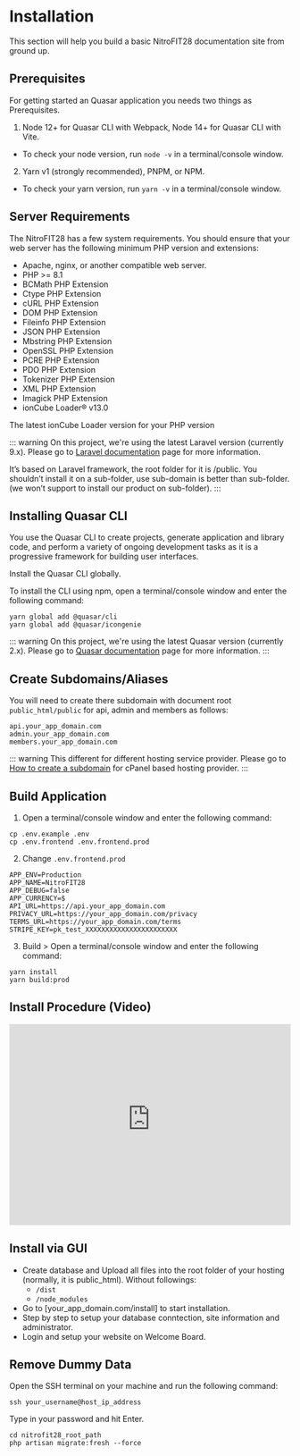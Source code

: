 # Installation

This section will help you build a basic NitroFIT28 documentation site from ground up.

## Prerequisites

For getting started an Quasar application you needs two things as Prerequisites. 

1. Node 12+ for Quasar CLI with Webpack, Node 14+ for Quasar CLI with Vite.
  - To check your node version, run `node -v` in a terminal/console window.
2. Yarn v1 (strongly recommended), PNPM, or NPM.
  - To check your yarn version, run `yarn -v` in a terminal/console window.

## Server Requirements

The NitroFIT28 has a few system requirements. You should ensure that your web server has the following minimum PHP version and extensions:

- Apache, nginx, or another compatible web server.
- PHP >= 8.1
- BCMath PHP Extension
- Ctype PHP Extension
- cURL PHP Extension
- DOM PHP Extension
- Fileinfo PHP Extension
- JSON PHP Extension
- Mbstring PHP Extension
- OpenSSL PHP Extension
- PCRE PHP Extension
- PDO PHP Extension
- Tokenizer PHP Extension
- XML PHP Extension
- Imagick PHP Extension
- ionCube Loader®	v13.0

The latest ionCube Loader version for your PHP version

::: warning
On this project, we're using the latest Laravel version (currently 9.x). Please go to [Laravel documentation](https://laravel.com/docs) page for more information.

It’s based on Laravel framework, the root folder for it is /public. You shouldn’t install it on a sub-folder, use sub-domain is better than sub-folder. (we won’t support to install our product on sub-folder).
:::

## Installing Quasar CLI

You use the Quasar CLI to create projects, generate application and library code, and perform a variety of ongoing development tasks as it is a progressive framework for building user interfaces.

Install the Quasar CLI globally.

To install the CLI using npm, open a terminal/console window and enter the following command:

```
yarn global add @quasar/cli
yarn global add @quasar/icongenie
```

::: warning
On this project, we're using the latest Quasar version (currently 2.x). Please go to [Quasar documentation](https://quasar.dev/start/quasar-cli) page for more information.
:::

## Create Subdomains/Aliases

You will need to create there subdomain with document root `public_html/public` for api, admin and members as follows:

```
api.your_app_domain.com
admin.your_app_domain.com
members.your_app_domain.com
```

::: warning
This different for different hosting service provider. Please go to [How to create a subdomain](https://www.namecheap.com/support/knowledgebase/article.aspx/9190/29/how-to-create-a-subdomain-in-cpanel/) for cPanel based hosting provider.
:::

## Build Application

1. Open a terminal/console window and enter the following command:

```
cp .env.example .env
cp .env.frontend .env.frontend.prod
```

2. Change `.env.frontend.prod`

```
APP_ENV=Production
APP_NAME=NitroFIT28
APP_DEBUG=false
APP_CURRENCY=$
API_URL=https://api.your_app_domain.com
PRIVACY_URL=https://your_app_domain.com/privacy
TERMS_URL=https://your_app_domain.com/terms
STRIPE_KEY=pk_test_XXXXXXXXXXXXXXXXXXXXXXX
```

3. Build > Open a terminal/console window and enter the following command:

```
yarn install
yarn build:prod
```

## Install Procedure (Video)

<iframe width="100%" height="360" src="https://www.youtube-nocookie.com/embed/QIC4nNRFogY" title="YouTube video player" frameborder="0" allow="accelerometer; autoplay; clipboard-write; encrypted-media; gyroscope; picture-in-picture" allowfullscreen></iframe>

## Install via GUI

- Create database and Upload all files into the root folder of your hosting (normally, it is public_html). Without followings:
  - `/dist`
  - `/node_modules`
- Go to [your_app_domain.com/install] to start installation.
- Step by step to setup your database conntection, site information and administrator.
- Login and setup your website on Welcome Board.

## Remove Dummy Data

Open the SSH terminal on your machine and run the following command: 

```
ssh your_username@host_ip_address
```

Type in your password and hit Enter.

```
cd nitrofit28_root_path
php artisan migrate:fresh --force
```